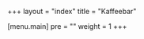+++
layout = "index"
title = "Kaffeebar"

[menu.main]
  pre = "<i class='fa fa-coffee'></i>"
  weight = 1
+++